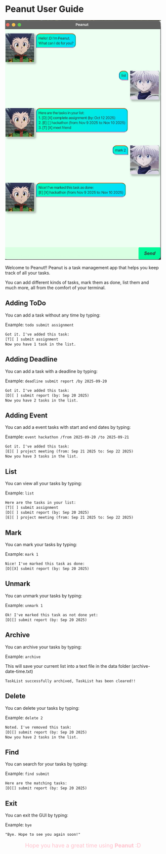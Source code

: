 # Peanut User Guide

![Peanut main screen](./Ui.png)

Welcome to Peanut!! Peanut is a task management app that helps you keep track of all your tasks.

You can add different kinds of tasks, mark them as done, list them and much more, all from the comfort of your terminal.


## Adding ToDo

You can add a task without any time by typing:

Example: `todo submit assignment`


```
Got it. I've added this task:
[T][ ] submit assignment
Now you have 1 task in the list.
```


## Adding Deadline

You can add a task with a deadline by typing:

Example: `deadline submit report /by 2025-09-20`


```
Got it. I've added this task:
[D][ ] submit report (by: Sep 20 2025)
Now you have 2 tasks in the list.
```

## Adding Event

You can add a event tasks with start and end dates by typing:

Example: `event hackathon /from 2025-09-20 /to 2025-09-21`


```
Got it. I've added this task:
[E][ ] project meeting (from: Sep 21 2025 to: Sep 22 2025)
Now you have 3 tasks in the list.
```

## List

You can view all your tasks by typing:

Example: `list`

```
Here are the tasks in your list:
[T][ ] submit assignment
[D][ ] submit report (by: Sep 20 2025)
[E][ ] project meeting (from: Sep 21 2025 to: Sep 22 2025)
```

## Mark

You can mark your tasks by typing:

Example: `mark 1`

```
Nice! I've marked this task as done:
[D][X] submit report (by: Sep 20 2025)
```

## Unmark

You can unmark your tasks by typing:

Example: `unmark 1`

```
Ok! I've marked this task as not done yet:
[D][] submit report (by: Sep 20 2025)
```
## Archive

You can archive your tasks by typing:

Example: `archive`

This will save your current list into a text file in the data folder (archive-date-time.txt)

```
TaskList successfully archived, TaskList has been cleared!!
```
## Delete

You can delete your tasks by typing:

Example: `delete 2`


```
Noted. I've removed this task:
[D][] submit report (by: Sep 20 2025)
Now you have 2 tasks in the list.

```
## Find

You can search for your tasks by typing:

Example: `find submit`


```
Here are the matching tasks:
[D][] submit report (by: Sep 20 2025)
```
## Exit

You can exit the GUI by typing:

Example: `bye`


```
"Bye. Hope to see you again soon!"
```
<p align="center" style="color:pink; font-size:18px;">
  Hope you have a great time using <b>Peanut</b> :D
</p>


